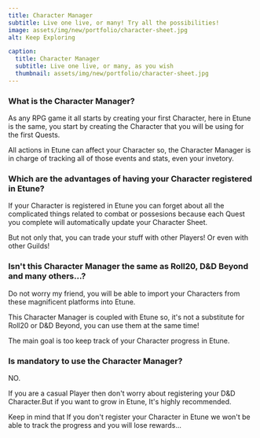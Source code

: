 ```yaml
---
title: Character Manager
subtitle: Live one live, or many! Try all the possibilities!
image: assets/img/new/portfolio/character-sheet.jpg
alt: Keep Exploring

caption:
  title: Character Manager
  subtitle: Live one live, or many, as you wish
  thumbnail: assets/img/new/portfolio/character-sheet.jpg
---
```


### What is the Character Manager?

As any RPG game it all starts by creating your first Character, here in Etune is the same, you start by creating the Character that you will be using for the first Quests.

All actions in Etune can affect your Character so, the Character Manager is in charge of tracking all of those events and stats, even your invetory. 

### Which are the advantages of having your Character registered in Etune?

If your Character is registered in Etune you can forget about all the complicated things related to combat or possesions because each Quest you complete will automatically update your Character Sheet.

But not only that, you can trade your stuff with other Players! Or even with other Guilds!

### Isn't this Character Manager the same as Roll20, D&D Beyond and many others...?

Do not worry my friend, you will be able to import your Characters from these magnificent platforms into Etune. 

This Character Manager is coupled with Etune so, it's not a substitute for Roll20 or D&D Beyond, you can use them at the same time! 

The main goal is too keep track of your Character progress in Etune.

### Is mandatory to use the Character Manager?

NO.

If you are a casual Player then don't worry about registering your D&D Character.But if you want to grow in Etune, It's highly recommended. 

Keep in mind that If you don't register your Character in Etune we won't be able to track the progress and you will lose rewards...

